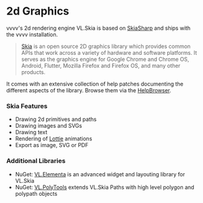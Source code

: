 # 2d Graphics

vvvv's 2d rendering engine VL.Skia is based on [SkiaSharp](https://github.com/mono/SkiaSharp) and ships with the vvvv installation. 

> [Skia](https://skia.org/) is an open source 2D graphics library which provides common APIs that work across a variety of hardware and software platforms. It serves as the graphics engine for Google Chrome and Chrome OS, Android, Flutter, Mozilla Firefox and Firefox OS, and many other products.

It comes with an extensive collection of help patches documenting the different aspects of the library. Browse them via the [HelpBrowser](../hde/findinghelp.md#help-browser).

### Skia Features
- Drawing 2d primitives and paths
- Drawing images and SVGs
- Drawing text
- Rendering of [Lottie](https://lottiefiles.com/what-is-lottie) animations
- Export as image, SVG or PDF

### Additional Libraries
* NuGet: [VL.Elementa](https://www.nuget.org/packages/VL.Elementa) is an advanced widget and layouting library for VL.Skia
* NuGet: [VL.PolyTools](https://www.nuget.org/packages/VL.PolyTools) extends VL.Skia Paths with high level polygon and polypath objects
